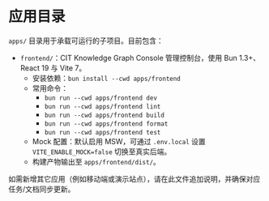 # 应用目录

`apps/` 目录用于承载可运行的子项目。目前包含：

- `frontend/`：CIT Knowledge Graph Console 管理控制台，使用 Bun 1.3+、React 19 与 Vite 7。
  - 安装依赖：`bun install --cwd apps/frontend`
  - 常用命令：
    - `bun run --cwd apps/frontend dev`
    - `bun run --cwd apps/frontend lint`
    - `bun run --cwd apps/frontend build`
    - `bun run --cwd apps/frontend format`
    - `bun run --cwd apps/frontend test`
  - Mock 配置：默认启用 MSW，可通过 `.env.local` 设置 `VITE_ENABLE_MOCK=false` 切换至真实后端。
  - 构建产物输出至 `apps/frontend/dist/`。

如需新增其它应用（例如移动端或演示站点），请在此文件追加说明，并确保对应任务/文档同步更新。
